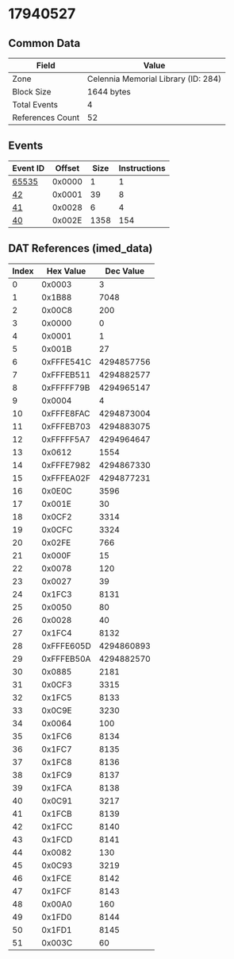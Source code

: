 # 17940527

## Common Data

| Field            | Value                               |
|------------------|-------------------------------------|
| Zone             | Celennia Memorial Library (ID: 284) |
| Block Size       | 1644 bytes                          |
| Total Events     | 4                                   |
| References Count | 52                                  |

## Events

| Event ID            | Offset   |   Size |   Instructions |
|---------------------|----------|--------|----------------|
| [65535](./65535.md) | 0x0000   |      1 |              1 |
| [42](./42.md)       | 0x0001   |     39 |              8 |
| [41](./41.md)       | 0x0028   |      6 |              4 |
| [40](./40.md)       | 0x002E   |   1358 |            154 |

## DAT References (imed_data)

|   Index | Hex Value   |   Dec Value |
|---------|-------------|-------------|
|       0 | 0x0003      |           3 |
|       1 | 0x1B88      |        7048 |
|       2 | 0x00C8      |         200 |
|       3 | 0x0000      |           0 |
|       4 | 0x0001      |           1 |
|       5 | 0x001B      |          27 |
|       6 | 0xFFFE541C  |  4294857756 |
|       7 | 0xFFFEB511  |  4294882577 |
|       8 | 0xFFFFF79B  |  4294965147 |
|       9 | 0x0004      |           4 |
|      10 | 0xFFFE8FAC  |  4294873004 |
|      11 | 0xFFFEB703  |  4294883075 |
|      12 | 0xFFFFF5A7  |  4294964647 |
|      13 | 0x0612      |        1554 |
|      14 | 0xFFFE7982  |  4294867330 |
|      15 | 0xFFFEA02F  |  4294877231 |
|      16 | 0x0E0C      |        3596 |
|      17 | 0x001E      |          30 |
|      18 | 0x0CF2      |        3314 |
|      19 | 0x0CFC      |        3324 |
|      20 | 0x02FE      |         766 |
|      21 | 0x000F      |          15 |
|      22 | 0x0078      |         120 |
|      23 | 0x0027      |          39 |
|      24 | 0x1FC3      |        8131 |
|      25 | 0x0050      |          80 |
|      26 | 0x0028      |          40 |
|      27 | 0x1FC4      |        8132 |
|      28 | 0xFFFE605D  |  4294860893 |
|      29 | 0xFFFEB50A  |  4294882570 |
|      30 | 0x0885      |        2181 |
|      31 | 0x0CF3      |        3315 |
|      32 | 0x1FC5      |        8133 |
|      33 | 0x0C9E      |        3230 |
|      34 | 0x0064      |         100 |
|      35 | 0x1FC6      |        8134 |
|      36 | 0x1FC7      |        8135 |
|      37 | 0x1FC8      |        8136 |
|      38 | 0x1FC9      |        8137 |
|      39 | 0x1FCA      |        8138 |
|      40 | 0x0C91      |        3217 |
|      41 | 0x1FCB      |        8139 |
|      42 | 0x1FCC      |        8140 |
|      43 | 0x1FCD      |        8141 |
|      44 | 0x0082      |         130 |
|      45 | 0x0C93      |        3219 |
|      46 | 0x1FCE      |        8142 |
|      47 | 0x1FCF      |        8143 |
|      48 | 0x00A0      |         160 |
|      49 | 0x1FD0      |        8144 |
|      50 | 0x1FD1      |        8145 |
|      51 | 0x003C      |          60 |
